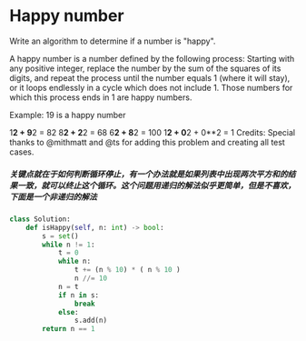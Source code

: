 # Happy number

Write an algorithm to determine if a number is "happy".

A happy number is a number defined by the following process: Starting with any positive integer, replace the number by the sum of the squares of its digits, and repeat the process until the number equals 1 (where it will stay), or it loops endlessly in a cycle which does not include 1. Those numbers for which this process ends in 1 are happy numbers.

Example: 19 is a happy number

1**2 + 9**2 = 82
8**2 + 2**2 = 68
6**2 + 8**2 = 100
1**2 + 0**2 + 0\*\*2 = 1
Credits:
Special thanks to @mithmatt and @ts for adding this problem and creating all test cases.

##### 关键点就在于如何判断循环停止，有一个办法就是如果列表中出现两次平方和的结果一致，就可以终止这个循环。这个问题用递归的解法似乎更简单，但是不喜欢，下面是一个非递归的解法

```python
class Solution:
    def isHappy(self, n: int) -> bool:
        s = set()
        while n != 1:
            t = 0
            while n:
                t += (n % 10) * ( n % 10 )
                n //= 10
            n = t
            if n in s:
                break
            else:
                s.add(n)
        return n == 1

```
